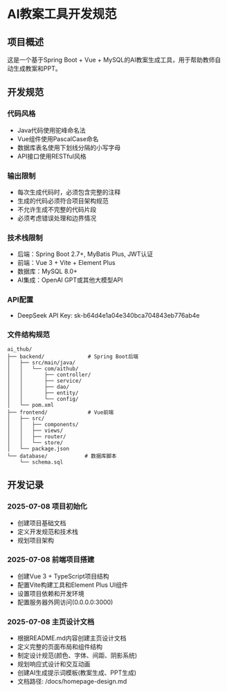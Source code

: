 # AI教案工具开发规范

## 项目概述
这是一个基于Spring Boot + Vue + MySQL的AI教案生成工具，用于帮助教师自动生成教案和PPT。

## 开发规范

### 代码风格
- Java代码使用驼峰命名法
- Vue组件使用PascalCase命名
- 数据库表名使用下划线分隔的小写字母
- API接口使用RESTful风格

### 输出限制
- 每次生成代码时，必须包含完整的注释
- 生成的代码必须符合项目架构规范
- 不允许生成不完整的代码片段
- 必须考虑错误处理和边界情况

### 技术栈限制
- 后端：Spring Boot 2.7+, MyBatis Plus, JWT认证
- 前端：Vue 3 + Vite + Element Plus
- 数据库：MySQL 8.0+
- AI集成：OpenAI GPT或其他大模型API

### API配置
- DeepSeek API Key: sk-b64d4e1a04e340bca704843eb776ab4e

### 文件结构规范
```
ai_thub/
├── backend/              # Spring Boot后端
│   ├── src/main/java/
│   │   └── com/aithub/
│   │       ├── controller/
│   │       ├── service/
│   │       ├── dao/
│   │       ├── entity/
│   │       └── config/
│   └── pom.xml
├── frontend/             # Vue前端
│   ├── src/
│   │   ├── components/
│   │   ├── views/
│   │   ├── router/
│   │   └── store/
│   └── package.json
└── database/            # 数据库脚本
    └── schema.sql
```

## 开发记录

### 2025-07-08 项目初始化
- 创建项目基础文档
- 定义开发规范和技术栈
- 规划项目架构

### 2025-07-08 前端项目搭建
- 创建Vue 3 + TypeScript项目结构
- 配置Vite构建工具和Element Plus UI组件
- 设置项目依赖和开发环境
- 配置服务器外网访问(0.0.0.0:3000)

### 2025-07-08 主页设计文档
- 根据README.md内容创建主页设计文档
- 定义完整的页面布局和组件结构
- 制定设计规范(颜色、字体、间距、阴影系统)
- 规划响应式设计和交互动画
- 创建AI生成提示词模板(教案生成、PPT生成)
- 文档路径: /docs/homepage-design.md